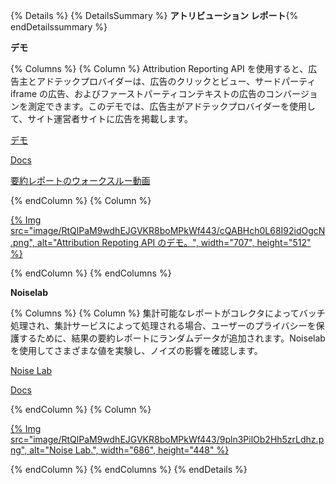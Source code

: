 {% Details %} {% DetailsSummary %} **アトリビューション レポート**{% endDetailssummary %}

**<a>デモ</a>**

{% Columns %} {% Column %} Attribution Reporting API を使用すると、広告主とアドテックプロバイダーは、広告のクリックとビュー、サードパーティ iframe の広告、およびファーストパーティコンテキストの広告のコンバージョンを測定できます。このデモでは、広告主がアドテックプロバイダーを使用して、サイト運営者サイトに広告を掲載します。

[デモ](https://arapi-home.web.app/)

[Docs](/docs/privacy-sandbox/attribution-reporting/)

[要約レポートのウォークスルー動画](https://drive.google.com/file/d/18RGEx_mrhDJuMsLUK1BZ0cK5FSZRAAqh/view)

{% endColumn %} {% Column %}

<a href="https://arapi-home.web.app/">{% Img src="image/RtQlPaM9wdhEJGVKR8boMPkWf443/cQABHch0L68I92idOgcN.png", alt="Attribution Repoting API のデモ。", width="707", height="512" %}</a>

{% endColumn %} {% endColumns %}

**Noiselab**

{% Columns %} {% Column %} 集計可能なレポートがコレクタによってバッチ処理され、集計サービスによって処理される場合、ユーザーのプライバシーを保護するために、結果の要約レポートにランダムデータが追加されます。Noiselab を使用してさまざまな値を実験し、ノイズの影響を確認します。

[Noise Lab](https://noise-lab.uc.r.appspot.com/?mode=simple)

[Docs](/docs/privacy-sandbox/attribution-reporting/understanding-noise/)

{% endColumn %} {% Column %}

<a href="https://noise-lab.uc.r.appspot.com/?mode=simple">{% Img src="image/RtQlPaM9wdhEJGVKR8boMPkWf443/9pln3PilOb2Hh5zrLdhz.png", alt="Noise Lab.", width="686", height="448" %}</a>

{% endColumn %} {% endColumns %} {% endDetails %}
